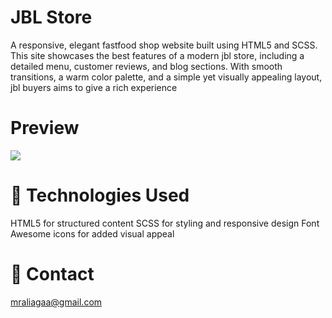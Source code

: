 <h1>JBL Store</h1>

<p>A responsive, elegant fastfood shop website built using HTML5 and SCSS. This site showcases the best features of a modern jbl store, including a detailed menu, customer reviews, and blog sections. With smooth transitions, a warm color palette, and a simple yet visually appealing layout, jbl buyers aims to give a rich experience</p>

<h1>Preview</h1>

![](./gif/screenimg.gif)

<h1>🧰 Technologies Used</h1>

HTML5 for structured content
SCSS for styling and responsive design
Font Awesome icons for added visual appeal

<h1>📧 Contact</h1>
<a href="#">mraliagaa@gmail.com</a>
